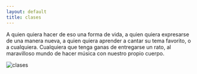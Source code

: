 ```yaml
---
layout: default
title: clases	
---
```


A quien quiera hacer de eso una forma de vida, a quien quiera expresarse de una manera nueva, a quien quiera aprender a cantar su tema favorito, o a cualquiera. Cualquiera que tenga ganas de entregarse un rato, al maravilloso mundo de hacer música con nuestro propio cuerpo.

![clases]({{site.baseurl}}/images/volante1.jpg)


